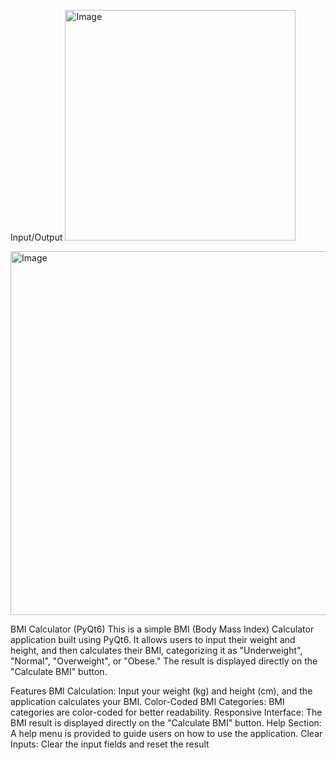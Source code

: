 Input/Output
<img width="369" alt="Image" src="https://github.com/user-attachments/assets/3c9260a4-47ba-40fd-9a3b-119c8ab88752" />

<img width="582" alt="Image" src="https://github.com/user-attachments/assets/bddb57bc-76da-4a49-8bc6-2129b7a4a0f7" />





BMI Calculator (PyQt6)
This is a simple BMI (Body Mass Index) Calculator application built using PyQt6. It allows users to input their weight and height, and then calculates their BMI, categorizing it as "Underweight", "Normal", "Overweight", or "Obese." The result is displayed directly on the "Calculate BMI" button.

Features
BMI Calculation: Input your weight (kg) and height (cm), and the application calculates your BMI.
Color-Coded BMI Categories: BMI categories are color-coded for better readability.
Responsive Interface: The BMI result is displayed directly on the "Calculate BMI" button.
Help Section: A help menu is provided to guide users on how to use the application.
Clear Inputs: Clear the input fields and reset the result
